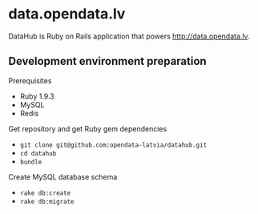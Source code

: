 data.opendata.lv
================

DataHub is Ruby on Rails application that powers http://data.opendata.lv.

Development environment preparation
-----------------------------------

Prerequisites
* Ruby 1.9.3
* MySQL
* Redis

Get repository and get Ruby gem dependencies
* `git clone git@github.com:opendata-latvia/datahub.git`
* `cd datahub`
* `bundle`

Create MySQL database schema
* `rake db:create`
* `rake db:migrate`
